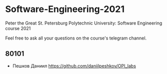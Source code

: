 # Software-Engineering-2021
Peter the Great St. Petersburg Polytechnic University: Software Engineering course 2021

Feel free to ask all your questions on the course's telegram channel.

## 80101

- Пешков Даниил https://github.com/daniilpeshkov/OPI_labs
